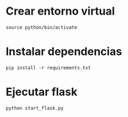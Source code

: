 # Crear entorno virtual
```
source python/bin/activate
```
# Instalar dependencias
```
pip install -r requirements.txt
```
# Ejecutar flask
```
python start_flask.py
```
